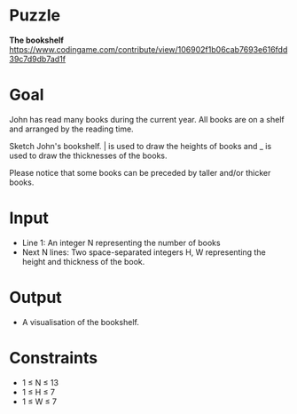 # Puzzle
**The bookshelf** https://www.codingame.com/contribute/view/106902f1b06cab7693e616fdd39c7d9db7ad1f

# Goal
John has read many books during the current year. All books are on a shelf and arranged by the reading time.

Sketch John's bookshelf. | is used to draw the heights of books and _ is used to draw the thicknesses of the books.

Please notice that some books can be preceded by taller and/or thicker books.

# Input
* Line 1: An integer N representing the number of books
* Next N lines: Two space-separated integers H, W representing the height and thickness of the book.

# Output
* A visualisation of the bookshelf.

# Constraints
* 1 ≤ N ≤ 13
* 1 ≤ H ≤ 7
* 1 ≤ W ≤ 7
